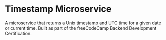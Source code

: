 # Timestamp Microservice

A microservice that returns a Unix timestamp and UTC time for a given date or current time. Built as part of the freeCodeCamp Backend Development Certification.
